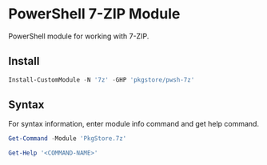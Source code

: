 # PowerShell 7-ZIP Module

PowerShell module for working with 7-ZIP.

## Install

```powershell
Install-CustomModule -N '7z' -GHP 'pkgstore/pwsh-7z'
```

## Syntax

For syntax information, enter module info command and get help command.

```powershell
Get-Command -Module 'PkgStore.7z'
```

```powershell
Get-Help '<COMMAND-NAME>'
```
